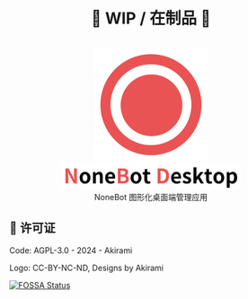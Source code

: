 <h1 align="center">🚧 WIP / 在制品 🚧</h1>

<p align="center">
  <a href="https://github.com/A-kirami/nonebot-desktop">
    <br />
    <img src="./public/logo.svg" alt="Nonebot Desktop Logo" width="200">
    <br />
    <picture>
      <source media="(prefers-color-scheme: dark)" srcset="./public/nonebot-desktop-text-dark.svg">
      <source media="(prefers-color-scheme: light)" srcset="./public/nonebot-desktop-text-light.svg">
      <img src="./public/nonebot-desktop-text-light.svg" alt="Logo Text" width="320">
    </picture>
  </a>
  <br />
  NoneBot 图形化桌面端管理应用
</p>

## 📄 许可证

Code: AGPL-3.0 - 2024 - Akirami

Logo: CC-BY-NC-ND, Designs by Akirami

[![FOSSA Status](https://app.fossa.com/api/projects/git%2Bgithub.com%2FA-kirami%2Fnonebot-desktop.svg?type=large)](https://app.fossa.com/projects/git%2Bgithub.com%2FA-kirami%2Fnonebot-desktop?ref=badge_large)
